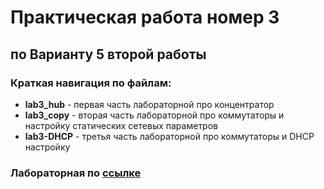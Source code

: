 <h1>Практическая работа номер 3</h1>
<h2>по Варианту 5 второй работы</h2>
<h3>Краткая навигация по файлам:</h3>
<ul>
<li><b>lab3_hub</b> - первая часть лабораторной про концентратор</li>
<li><b>lab3_copy</b> - вторая часть лабораторной про коммутаторы и настройку статических сетевых параметров</li>
<li><b>lab3-DHCP</b> - третья часть лабораторной про коммутаторы и DHCP настройку</li>
</ul>
<h3>Лабораторная по <a href="https://docs.google.com/document/d/1PDkBPBru6dLk38w16Ws0W1x8u2Wk0hUYlb2RJkowC-E/edit?usp=sharing">ссылке</a></h3>
